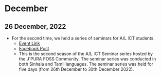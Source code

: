 # December

## 26 December, 2022
- For the second time, we held a series of seminars for A/L ICT students.
  - [Event Link](https://www.usjfoss.org/#al_s2)
  - [Facebook Post](https://www.facebook.com/jpurafoss/posts/pfbid02E9UD9iDmcMbAMSeUH5Wsp7fRF4DYxLifVy5ygbuDo8h1LeAqH834LMq2WBofqCU7l)
  - This is the second season of the A/L ICT Seminar series hosted by the J'PURA FOSS Community. The seminar series was conducted in both Sinhala and Tamil languages. The seminar series was held for five days (from 26th December to 30th December 2022).
